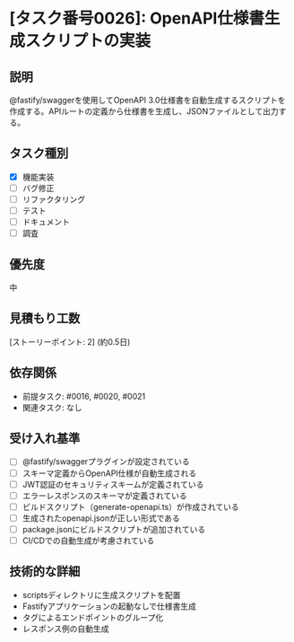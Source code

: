 # [タスク番号0026]: OpenAPI仕様書生成スクリプトの実装

## 説明
@fastify/swaggerを使用してOpenAPI 3.0仕様書を自動生成するスクリプトを作成する。APIルートの定義から仕様書を生成し、JSONファイルとして出力する。

## タスク種別
- [x] 機能実装
- [ ] バグ修正
- [ ] リファクタリング
- [ ] テスト
- [ ] ドキュメント
- [ ] 調査

## 優先度
中

## 見積もり工数
[ストーリーポイント: 2] (約0.5日)

## 依存関係
- 前提タスク: #0016, #0020, #0021
- 関連タスク: なし

## 受け入れ基準
- [ ] @fastify/swaggerプラグインが設定されている
- [ ] スキーマ定義からOpenAPI仕様が自動生成される
- [ ] JWT認証のセキュリティスキームが定義されている
- [ ] エラーレスポンスのスキーマが定義されている
- [ ] ビルドスクリプト（generate-openapi.ts）が作成されている
- [ ] 生成されたopenapi.jsonが正しい形式である
- [ ] package.jsonにビルドスクリプトが追加されている
- [ ] CI/CDでの自動生成が考慮されている

## 技術的な詳細
- scriptsディレクトリに生成スクリプトを配置
- Fastifyアプリケーションの起動なしで仕様書生成
- タグによるエンドポイントのグループ化
- レスポンス例の自動生成